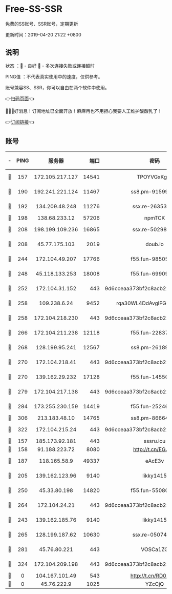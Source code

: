 # Free-SS-SSR

免费的SS账号、SSR账号，定期更新

更新时间：2019-04-20 21:22 +0800

## 说明

状态     ：🙂 - 良好 🙁 - 多次连接失败或连接超时

PING值   ：不代表真实使用中的速度，仅供参考。

账号兼容SS、SSR，你可以自由在两个软件中使用。

👉[扫码页面](https://liesauer.github.io/Free-SS-SSR/)👈

🎉🎉🎉好消息！订阅地址已全面开放！麻麻再也不用担心我要人工维护酸酸乳了！

👉[订阅链接](https://www.liesauer.net/yogurt/subscribe?ACCESS_TOKEN=DAYxR3mMaZAsaqUb)👈

## 账号

|-|PING|服务器|端口|密码|加密方式|区域|
|:----:|:----:|:-----:|-----:|:----:|:----:|:----:|
|🙂|157|172.105.217.127|14541|TPOYVGxKglpi|aes-256-cfb|JP|
|🙂|190|192.241.221.124|11467|ss8.pm-91599919|aes-256-cfb|US|
|🙂|192|134.209.48.248|11276|ssx.re-26353415|aes-256-cfb|US|
|🙂|198|138.68.233.12|57206|npmTCK|rc4-md5|US|
|🙂|208|198.199.109.236|16865|ssx.re-50298723|aes-256-cfb|US|
|🙂|208|45.77.175.103|2019|doub.io|aes-128-ctr|SG|
|🙂|244|172.104.49.207|17766|f55.fun-98505855|aes-256-cfb|SG|
|🙂|248|45.118.133.253|18008|f55.fun-69909660|aes-256-cfb|SG|
|🙂|252|172.104.31.152|443|9d6cceaa373bf2c8acb22e60b6a58be6|aes-256-cfb|US|
|🙂|258|109.238.6.24|9452|rqa30WL4DdAvgIFG6Fs3znzTa|aes-256-cfb|FR|
|🙂|258|172.104.218.230|443|9d6cceaa373bf2c8acb22e60b6a58be6|aes-256-cfb|US|
|🙂|266|172.104.211.238|12118|f55.fun-22837122|aes-256-cfb|US|
|🙂|268|128.199.95.241|12567|ss8.pm-26189593|aes-256-cfb|SG|
|🙂|270|172.104.218.41|443|9d6cceaa373bf2c8acb22e60b6a58be6|aes-256-cfb|US|
|🙂|270|139.162.29.232|17128|f55.fun-14550526|aes-256-cfb|SG|
|🙂|279|172.104.217.138|443|9d6cceaa373bf2c8acb22e60b6a58be6|aes-256-cfb|US|
|🙂|284|173.255.230.159|14419|f55.fun-25246230|aes-256-cfb|US|
|🙂|306|213.183.48.10|14765|ss8.pm-86664853|rc4-md5|RU|
|🙂|322|172.104.215.24|443|9d6cceaa373bf2c8acb22e60b6a58be6|aes-256-cfb|US|
|🙂|157|185.173.92.181|443|sssru.icu|rc4-md5|RU|
|🙂|158|91.188.223.72|8080|http://t.cn/EGJIyrl|rc4-md5|RU|
|🙂|187|118.165.58.9|49337|eAcE3v|chacha20-ietf|TW|
|🙂|205|139.162.123.96|9140|likky1415|aes-256-cfb|JP|
|🙂|250|45.33.80.198|14820|f55.fun-55080399|aes-256-cfb|US|
|🙂|264|172.104.24.21|443|9d6cceaa373bf2c8acb22e60b6a58be6|aes-256-cfb|US|
|🙁|243|139.162.185.76|9140|likky1415|aes-256-cfb|DE|
|🙁|265|128.199.187.62|10630|ssx.re-05074974|aes-256-cfb|SG|
|🙁|281|45.76.80.221|443|VOSCa1ZG|aes-256-cfb|DE|
|🙁|324|172.104.209.198|443|9d6cceaa373bf2c8acb22e60b6a58be6|aes-256-cfb|US|
|🙁|0|104.167.101.49|543|http://t.cn/RD0D7sx|rc4-md5|CA|
|🙁|0|45.76.222.9|1025|YZcCjQ|rc4-md5|JP|
